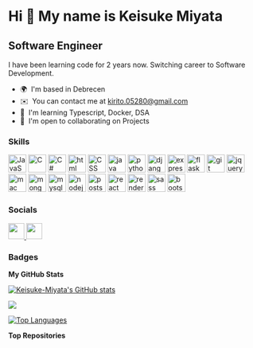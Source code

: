 
Hi 👋 My name is Keisuke Miyata
===============================

Software Engineer
-----------------

I have been learning code for 2 years now. Switching career to Software Development.

* 🌍  I'm based in Debrecen
* ✉️  You can contact me at [kirito.05280@gmail.com](mailto:kirito.05280@gmail.com)
* 🧠  I'm learning Typescript, Docker, DSA
* 🤝  I'm open to collaborating on Projects

### Skills


<p align="left">
<a href="https://developer.mozilla.org/en-US/docs/Web/JavaScript" target="_blank" rel="noreferrer"><img src="https://raw.githubusercontent.com/danielcranney/readme-generator/main/public/icons/skills/javascript-colored.svg" width="36" height="36" alt="JavaScript" /></a>
<a><img src="https://raw.githubusercontent.com/danielcranney/readme-generator/main/public/icons/skills/c-colored.svg" width="36" height="36" alt="C" /></a>
<a><img src="https://raw.githubusercontent.com/danielcranney/readme-generator/main/public/icons/skills/csharp-colored.svg" width="36" height="36" alt="C#" /></a> 
<a><img src="https://raw.githubusercontent.com/danielcranney/readme-generator/main/public/icons/skills/html5-colored.svg" width="36" height="36" alt="html" /></a>  
<a><img src="https://raw.githubusercontent.com/danielcranney/readme-generator/main/public/icons/skills/css3-colored.svg" width="36" height="36" alt="CSS" /></a> 
<a><img src="https://raw.githubusercontent.com/danielcranney/readme-generator/main/public/icons/skills/java-colored.svg" width="36" height="36" alt="java" /></a> 
<a><img src="https://raw.githubusercontent.com/danielcranney/readme-generator/main/public/icons/skills/python-colored.svg" width="36" height="36" alt="python" /></a> 
<a><img src="https://raw.githubusercontent.com/danielcranney/readme-generator/main/public/icons/skills/django-colored.svg" width="36" height="36" alt="django" /></a> 
<a><img src="https://raw.githubusercontent.com/danielcranney/readme-generator/main/public/icons/skills/express-colored.svg" width="36" height="36" alt="express" /></a> 
<a><img src="https://raw.githubusercontent.com/danielcranney/readme-generator/main/public/icons/skills/flask-colored.svg" width="36" height="36" alt="flask" /></a> 
<a><img src="https://raw.githubusercontent.com/danielcranney/readme-generator/main/public/icons/skills/git-colored.svg" width="36" height="36" alt="git" /></a>  
<a><img src="https://raw.githubusercontent.com/danielcranney/readme-generator/main/public/icons/skills/jquery-colored.svg" width="36" height="36" alt="jquery" /></a> 
<a><img src="https://raw.githubusercontent.com/danielcranney/readme-generator/main/public/icons/skills/macos-colored.svg" width="36" height="36" alt="mac" /></a>
<a><img src="https://raw.githubusercontent.com/danielcranney/readme-generator/main/public/icons/skills/mongodb-colored.svg" width="36" height="36" alt="mongodb" /></a> 
<a><img src="https://raw.githubusercontent.com/danielcranney/readme-generator/main/public/icons/skills/mysql-colored.svg" width="36" height="36" alt="mysql" /></a> 
<a><img src="https://raw.githubusercontent.com/danielcranney/readme-generator/main/public/icons/skills/nodejs-colored.svg" width="36" height="36" alt="nodejs" /></a> 
<a><img src="https://raw.githubusercontent.com/danielcranney/readme-generator/main/public/icons/skills/postgresql-colored.svg" width="36" height="36" alt="postsql" /></a> 
<a><img src="https://raw.githubusercontent.com/danielcranney/readme-generator/main/public/icons/skills/react-colored.svg" width="36" height="36" alt="react" /></a> 
<a><img src="https://raw.githubusercontent.com/danielcranney/readme-generator/main/public/icons/skills/render-colored.svg" width="36" height="36" alt="render" /></a> 
<a><img src="https://raw.githubusercontent.com/danielcranney/readme-generator/main/public/icons/skills/sass-colored.svg" width="36" height="36" alt="sass" /></a> 
<a><img src="https://raw.githubusercontent.com/danielcranney/readme-generator/main/public/icons/skills/bootstrap-colored.svg" width="36" height="36" alt="bootstrap" /></a> 
</p>


### Socials

<p align="left"> <a href="https://www.github.com/beethoven-web" target="_blank" rel="noreferrer"> <picture> <source media="(prefers-color-scheme: dark)" srcset="https://raw.githubusercontent.com/danielcranney/readme-generator/main/public/icons/socials/github-dark.svg" /> <source media="(prefers-color-scheme: light)" srcset="https://raw.githubusercontent.com/danielcranney/readme-generator/main/public/icons/socials/github.svg" /> <img src="https://raw.githubusercontent.com/danielcranney/readme-generator/main/public/icons/socials/github.svg" width="32" height="32" /> </picture> </a> <a href="https://www.linkedin.com/in/keisuke-miyata-943399193/" target="_blank" rel="noreferrer"> <picture> <source media="(prefers-color-scheme: dark)" srcset="undefined" /> <source media="(prefers-color-scheme: light)" srcset="https://raw.githubusercontent.com/danielcranney/readme-generator/main/public/icons/socials/linkedin.svg" /> <img src="https://raw.githubusercontent.com/danielcranney/readme-generator/main/public/icons/socials/linkedin.svg" width="32" height="32" /> </picture> </a></p>

### Badges

<b>My GitHub Stats</b>

<a href="http://www.github.com/Keisuke-Miyata"><img src="https://github-readme-stats.vercel.app/api?username=Keisuke-Miyata&show_icons=true&hide=&count_private=true&title_color=3382ed&text_color=ffffff&icon_color=0891b2&bg_color=1c1917&hide_border=true&show_icons=true" alt="Keisuke-Miyata's GitHub stats" /></a>

<a href="http://www.github.com/Keisuke-Miyata"><img src="https://github-readme-streak-stats.herokuapp.com/?user=Keisuke-Miyata&stroke=ffffff&background=1c1917&ring=3382ed&fire=3382ed&currStreakNum=ffffff&currStreakLabel=3382ed&sideNums=ffffff&sideLabels=ffffff&dates=ffffff&hide_border=true" /></a>

<a href="https://github.com/Keisuke-Miyata" align="left"><img src="https://github-readme-stats.vercel.app/api/top-langs/?username=Keisuke-Miyata&langs_count=10&title_color=3382ed&text_color=ffffff&icon_color=0891b2&bg_color=1c1917&hide_border=true&locale=en&custom_title=Top%20%Languages" alt="Top Languages" /></a>

<b>Top Repositories</b>

<div width="100%" align="center"></div><br /><br /><br /><br /><br /><br /><br />

